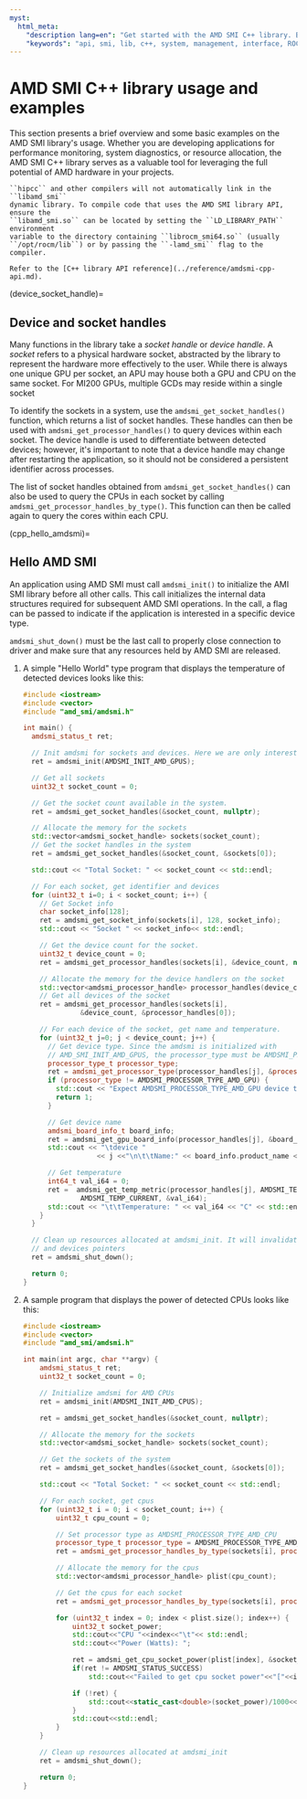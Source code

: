 ```yaml
---
myst:
  html_meta:
    "description lang=en": "Get started with the AMD SMI C++ library. Basic usage and examples."
    "keywords": "api, smi, lib, c++, system, management, interface, ROCm"
---
```


# AMD SMI C++ library usage and examples

This section presents a brief overview and some basic examples on the AMD SMI
library's usage. Whether you are developing applications for performance
monitoring, system diagnostics, or resource allocation, the AMD SMI C++ library
serves as a valuable tool for leveraging the full potential of AMD hardware in
your projects.

```{note}
``hipcc`` and other compilers will not automatically link in the ``libamd_smi``
dynamic library. To compile code that uses the AMD SMI library API, ensure the
``libamd_smi.so`` can be located by setting the ``LD_LIBRARY_PATH`` environment
variable to the directory containing ``librocm_smi64.so`` (usually
``/opt/rocm/lib``) or by passing the ``-lamd_smi`` flag to the compiler.
```

```{seealso}
Refer to the [C++ library API reference](../reference/amdsmi-cpp-api.md).
```

(device_socket_handle)=
## Device and socket handles

Many functions in the library take a _socket handle_ or _device handle_. A
_socket_ refers to a physical hardware socket, abstracted by the library to
represent the hardware more effectively to the user. While there is always one
unique GPU per socket, an APU may house both a GPU and CPU on the same socket.
For MI200 GPUs, multiple GCDs may reside within a single socket

To identify the sockets in a system, use the `amdsmi_get_socket_handles()`
function, which returns a list of socket handles. These handles can then be used
with `amdsmi_get_processor_handles()` to query devices within each socket. The
device handle is used to differentiate between detected devices; however, it's
important to note that a device handle may change after restarting the
application, so it should not be considered a persistent identifier across
processes.

The list of socket handles obtained from `amdsmi_get_socket_handles()` can
also be used to query the CPUs in each socket by calling
`amdsmi_get_processor_handles_by_type()`. This function can then be called again
to query the cores within each CPU.

(cpp_hello_amdsmi)=
## Hello AMD SMI

An application using AMD SMI must call `amdsmi_init()` to initialize the AMI SMI
library before all other calls. This call initializes the internal data
structures required for subsequent AMD SMI operations. In the call, a flag can
be passed to indicate if the application is interested in a specific device
type.

`amdsmi_shut_down()` must be the last call to properly close connection to
driver and make sure that any resources held by AMD SMI are released.

1. A simple "Hello World" type program that displays the temperature of detected
   devices looks like this:

   ```cpp
   #include <iostream>
   #include <vector>
   #include "amd_smi/amdsmi.h"

   int main() {
     amdsmi_status_t ret;

     // Init amdsmi for sockets and devices. Here we are only interested in AMD_GPUS.
     ret = amdsmi_init(AMDSMI_INIT_AMD_GPUS);

     // Get all sockets
     uint32_t socket_count = 0;

     // Get the socket count available in the system.
     ret = amdsmi_get_socket_handles(&socket_count, nullptr);

     // Allocate the memory for the sockets
     std::vector<amdsmi_socket_handle> sockets(socket_count);
     // Get the socket handles in the system
     ret = amdsmi_get_socket_handles(&socket_count, &sockets[0]);

     std::cout << "Total Socket: " << socket_count << std::endl;

     // For each socket, get identifier and devices
     for (uint32_t i=0; i < socket_count; i++) {
       // Get Socket info
       char socket_info[128];
       ret = amdsmi_get_socket_info(sockets[i], 128, socket_info);
       std::cout << "Socket " << socket_info<< std::endl;

       // Get the device count for the socket.
       uint32_t device_count = 0;
       ret = amdsmi_get_processor_handles(sockets[i], &device_count, nullptr);

       // Allocate the memory for the device handlers on the socket
       std::vector<amdsmi_processor_handle> processor_handles(device_count);
       // Get all devices of the socket
       ret = amdsmi_get_processor_handles(sockets[i],
                 &device_count, &processor_handles[0]);

       // For each device of the socket, get name and temperature.
       for (uint32_t j=0; j < device_count; j++) {
         // Get device type. Since the amdsmi is initialized with
         // AMD_SMI_INIT_AMD_GPUS, the processor_type must be AMDSMI_PROCESSOR_TYPE_AMD_GPU.
         processor_type_t processor_type;
         ret = amdsmi_get_processor_type(processor_handles[j], &processor_type);
         if (processor_type != AMDSMI_PROCESSOR_TYPE_AMD_GPU) {
           std::cout << "Expect AMDSMI_PROCESSOR_TYPE_AMD_GPU device type!\n";
           return 1;
         }

         // Get device name
         amdsmi_board_info_t board_info;
         ret = amdsmi_get_gpu_board_info(processor_handles[j], &board_info);
         std::cout << "\tdevice "
                     << j <<"\n\t\tName:" << board_info.product_name << std::endl;

         // Get temperature
         int64_t val_i64 = 0;
         ret =  amdsmi_get_temp_metric(processor_handles[j], AMDSMI_TEMPERATURE_TYPE_EDGE,
                 AMDSMI_TEMP_CURRENT, &val_i64);
         std::cout << "\t\tTemperature: " << val_i64 << "C" << std::endl;
       }
     }

     // Clean up resources allocated at amdsmi_init. It will invalidate sockets
     // and devices pointers
     ret = amdsmi_shut_down();

     return 0;
   }
   ```

2. A sample program that displays the power of detected CPUs looks like this:

   ```cpp
   #include <iostream>
   #include <vector>
   #include "amd_smi/amdsmi.h"

   int main(int argc, char **argv) {
       amdsmi_status_t ret;
       uint32_t socket_count = 0;

       // Initialize amdsmi for AMD CPUs
       ret = amdsmi_init(AMDSMI_INIT_AMD_CPUS);

       ret = amdsmi_get_socket_handles(&socket_count, nullptr);

       // Allocate the memory for the sockets
       std::vector<amdsmi_socket_handle> sockets(socket_count);

       // Get the sockets of the system
       ret = amdsmi_get_socket_handles(&socket_count, &sockets[0]);

       std::cout << "Total Socket: " << socket_count << std::endl;

       // For each socket, get cpus
       for (uint32_t i = 0; i < socket_count; i++) {
           uint32_t cpu_count = 0;

           // Set processor type as AMDSMI_PROCESSOR_TYPE_AMD_CPU
           processor_type_t processor_type = AMDSMI_PROCESSOR_TYPE_AMD_CPU;
           ret = amdsmi_get_processor_handles_by_type(sockets[i], processor_type, nullptr, &cpu_count);

           // Allocate the memory for the cpus
           std::vector<amdsmi_processor_handle> plist(cpu_count);

           // Get the cpus for each socket
           ret = amdsmi_get_processor_handles_by_type(sockets[i], processor_type, &plist[0], &cpu_count);

           for (uint32_t index = 0; index < plist.size(); index++) {
               uint32_t socket_power;
               std::cout<<"CPU "<<index<<"\t"<< std::endl;
               std::cout<<"Power (Watts): ";

               ret = amdsmi_get_cpu_socket_power(plist[index], &socket_power);
               if(ret != AMDSMI_STATUS_SUCCESS)
                   std::cout<<"Failed to get cpu socket power"<<"["<<index<<"] , Err["<<ret<<"] "<< std::endl;

               if (!ret) {
                   std::cout<<static_cast<double>(socket_power)/1000<<std::endl;
               }
               std::cout<<std::endl;
           }
       }

       // Clean up resources allocated at amdsmi_init
       ret = amdsmi_shut_down();

       return 0;
   }
   ```
